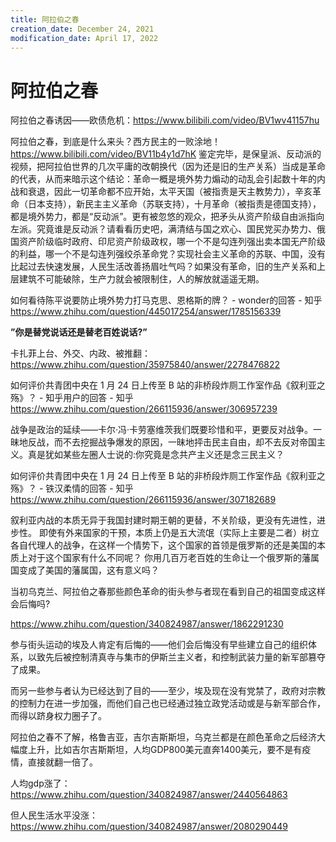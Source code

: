 ```yaml
---
title: 阿拉伯之春
creation_date: December 24, 2021
modification_date: April 17, 2022
---
```



# 阿拉伯之春

阿拉伯之春诱因——欧债危机：https://www.bilibili.com/video/BV1wv41157hu

阿拉伯之春，到底是什么来头？西方民主的一败涂地！ https://www.bilibili.com/video/BV11b4y1d7hK 鉴定完毕，是保皇派、反动派的视频，把阿拉伯世界的几次平庸的改朝换代（因为还是旧的生产关系）当成是革命的代表，从而来暗示这个结论：革命一概是境外势力煽动的动乱会引起数十年的内战和衰退，因此一切革命都不应开始，太平天国（被指责是天主教势力），辛亥革命（日本支持），新民主主义革命（苏联支持），十月革命（被指责是德国支持），都是境外势力，都是“反动派”。更有被忽悠的观众，把矛头从资产阶级自由派指向左派。究竟谁是反动派？请看看历史吧，满清结与国之欢心、国民党买办势力、俄国资产阶级临时政府、印尼资产阶级政权，哪一个不是勾连列强出卖本国无产阶级的利益，哪一个不是勾连列强绞杀革命党？实现社会主义革命的苏联、中国，没有比起过去快速发展，人民生活改善扬眉吐气吗？如果没有革命，旧的生产关系和上层建筑不可能破除，生产力就会被限制住，人的解放就遥遥无期。

如何看待陈平说要防止境外势力打马克思、恩格斯的牌？ - wonder的回答 - 知乎 https://www.zhihu.com/question/445017254/answer/1785156339

**”你是替党说话还是替老百姓说话?”**

卡扎菲上台、外交、内政、被推翻：https://www.zhihu.com/question/35975840/answer/2278476822

如何评价共青团中央在 1 月 24 日上传至 B 站的非桥段炸厕工作室作品《叙利亚之殇》？ - 知乎用户的回答 - 知乎
https://www.zhihu.com/question/266115936/answer/306957239

战争是政治的延续——卡尔·冯·卡劳塞维茨我们既要珍惜和平，更要反对战争。一昧地反战，而不去挖掘战争爆发的原因，一昧地抨击民主自由，却不去反对帝国主义。真是犹如某些左圈人士说的:你究竟是念共产主义还是念三民主义？

如何评价共青团中央在 1 月 24 日上传至 B 站的非桥段炸厕工作室作品《叙利亚之殇》？ - 铁汉柔情的回答 - 知乎
https://www.zhihu.com/question/266115936/answer/307182689

叙利亚内战的本质无异于我国封建时期王朝的更替，不关阶级，更没有先进性，进步性。
即使有外来国家的干预，本质上仍是五大流氓（实际上主要是二者）树立各自代理人的战争，在这样一个情势下，这个国家的首领是俄罗斯的还是美国的本质上对于这个国家有什么不同呢？
你用几百万老百姓的生命让一个俄罗斯的藩属国变成了美国的藩属国，这有意义吗？

当初乌克兰、阿拉伯之春那些颜色革命的街头参与者现在看到自己的祖国变成这样会后悔吗?

https://www.zhihu.com/question/340824987/answer/1862291230

参与街头运动的埃及人肯定有后悔的——他们会后悔没有早些建立自己的组织体系，以致先后被控制清真寺与集市的伊斯兰主义者，和控制武装力量的新军部篡夺了成果。

而另一些参与者认为已经达到了目的——至少，埃及现在没有党禁了，政府对宗教的控制力在进一步加强，而他们自己也已经通过独立政党活动或是与新军部合作，而得以跻身权力圈子了。

阿拉伯之春不了解，格鲁吉亚，吉尔吉斯斯坦，乌克兰都是在颜色革命之后经济大幅度上升，比如吉尔吉斯斯坦，人均GDP800美元直奔1400美元，要不是有疫情，直接就翻一倍了。

人均gdp涨了： https://www.zhihu.com/question/340824987/answer/2440564863

但人民生活水平没涨： https://www.zhihu.com/question/340824987/answer/2080290449
